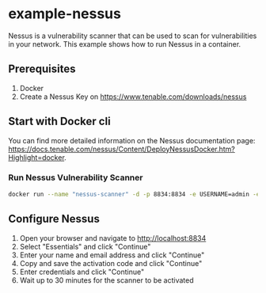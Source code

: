 # example-nessus

Nessus is a vulnerability scanner that can be used to scan for vulnerabilities in your network. This example shows how to run Nessus in a container.

## Prerequisites

1. Docker
2. Create a Nessus Key on <https://www.tenable.com/downloads/nessus>

## Start with Docker cli

You can find more detailed information on the Nessus documentation page: <https://docs.tenable.com/nessus/Content/DeployNessusDocker.htm?Highlight=docker>.

### Run Nessus Vulnerability Scanner

```bash
docker run --name "nessus-scanner" -d -p 8834:8834 -e USERNAME=admin -e PASSWORD=admin -e AUTO_UPDATE=all tenable/nessus:latest-ubuntu
```

## Configure Nessus

1. Open your browser and navigate to <http://localhost:8834>
2. Select "Essentials" and click "Continue"
3. Enter your name and email address and click "Continue"
4. Copy and save the activation code and click "Continue"
5. Enter credentials and click "Continue"
6. Wait up to 30 minutes for the scanner to be activated
